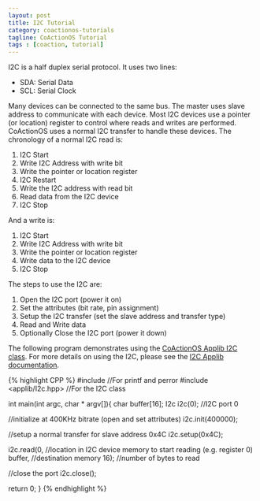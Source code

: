 ```yaml
---
layout: post
title: I2C Tutorial
category: coactionos-tutorials
tagline: CoActionOS Tutorial
tags : [coaction, tutorial]
---
```


I2C is a half duplex serial protocol. It uses two lines:

- SDA: Serial Data
- SCL: Serial Clock

Many devices can be connected to the same bus. The master uses slave address to 
communicate with each device.  Most I2C devices use a pointer (or location) 
register to control where reads and writes are performed. CoActionOS uses a 
normal I2C transfer to handle these devices. The chronology of a normal I2C read is:

1. I2C Start
1. Write I2C Address with write bit
1. Write the pointer or location register
1. I2C Restart
1. Write the I2C address with read bit
1. Read data from the I2C device
1. I2C Stop

And a write is:

1. I2C Start
1. Write I2C Address with write bit
1. Write the pointer or location register
1. Write data to the I2C device
1. I2C Stop

The steps to use the I2C are:

1. Open the I2C port (power it on)
1. Set the attributes (bit rate, pin assignment)
1. Setup the I2C transfer (set the slave address and transfer type)
1. Read and Write data
1. Optionally Close the I2C port (power it down)

The following program demonstrates using the [CoActionOS Applib I2C class](/projects/coactionos-applib/embedded/class_i2c.html). 
For more details on using the I2C, please see the 
[I2C Applib documentation](/projects/coactionos-applib/embedded/class_i2c.html).

{% highlight CPP %}
#include <cstdio> //For printf and perror
#include <applib/I2c.hpp> //For the I2C class
 
int main(int argc, char * argv[]){
  char buffer[16];
  I2c i2c(0); //I2C port 0
 
  //initialize at 400KHz bitrate (open and set attributes)
  i2c.init(400000);
 
  //setup a normal transfer for slave address 0x4C
  i2c.setup(0x4C);
 
  i2c.read(0, //location in I2C device memory to start reading (e.g. register 0)
      buffer, //destination memory
      16); //number of bytes to read
 
  //close the port
  i2c.close();
 
  return 0;
}
{% endhighlight %}